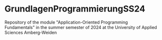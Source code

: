 # GrundlagenProgrammierungSS24
Repository of the module "Application-Oriented Programming Fundamentals" in the summer semester of 2024 at the University of Applied Sciences Amberg-Weiden
